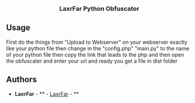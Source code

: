 <br/>
<p align="center">
  <h3 align="center">LaxrFar Python Obfuscator</h3>

</p>



## Usage

First do the things from "Upload to Webserver" on your webserver exactly like your python file then change in the "config.php" "main.py" to the name of your python file then copy the link that leads to the php and then open the obfuscater and enter your url and ready you get a file in dist folder

## Authors

* **LaxrFar** - ** - [LaxrFar](https://bio.kurwa.club/laxrfar) - **
